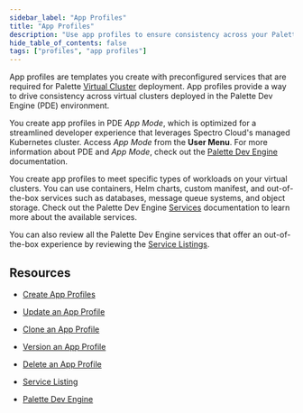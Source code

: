 ```yaml
---
sidebar_label: "App Profiles"
title: "App Profiles"
description: "Use app profiles to ensure consistency across your Palette Virtual Clusters."
hide_table_of_contents: false
tags: ["profiles", "app profiles"]
---
```


App profiles are templates you create with preconfigured services that are required for Palette [Virtual Cluster](../../devx/palette-virtual-clusters/palette-virtual-clusters.md) deployment. App profiles provide a way to drive consistency across virtual clusters deployed in the Palette Dev Engine (PDE) environment.

You create app profiles in PDE _App Mode_, which is optimized for a streamlined developer experience that leverages Spectro Cloud's managed Kubernetes cluster. Access _App Mode_ from the **User Menu**. For more information about PDE and _App Mode_, check out the [Palette Dev Engine](../../devx/devx.md) documentation.

You create app profiles to meet specific types of workloads on your virtual clusters. You can use containers, Helm charts, custom manifest, and out-of-the-box services such as databases, message queue systems, and object storage. Check out the Palette Dev Engine [Services](../../devx/services/services.md) documentation to learn more about the available services.

You can also review all the Palette Dev Engine services that offer an out-of-the-box experience by reviewing the [Service Listings](../../devx/services/service-listings/service-listings.mdx).

## Resources

- [Create App Profiles](../app-profiles/create-app-profiles/create-app-profiles.md)

- [Update an App Profile](../app-profiles/modify-app-profiles/update-app-profile.md)

- [Clone an App Profile](../app-profiles/clone-app-profile.md)

- [Version an App Profile](../app-profiles/modify-app-profiles/version-app-profile.md)

- [Delete an App Profile](../app-profiles/delete-app-profile.md)

- [Service Listing](../../devx/services/service-listings/service-listings.mdx)

- [Palette Dev Engine](../../devx/devx.md)
